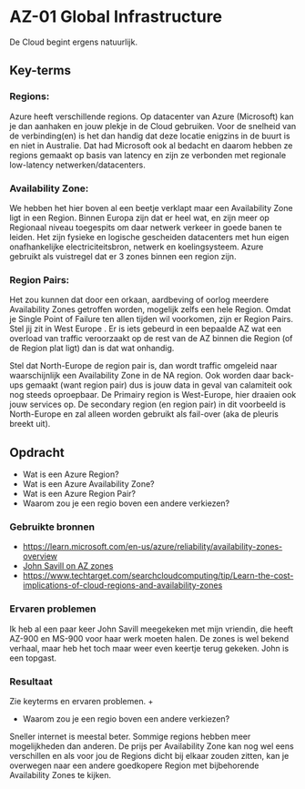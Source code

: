 # AZ-01 Global Infrastructure
De Cloud begint ergens natuurlijk. 

## Key-terms
### **Regions**:
Azure heeft verschillende regions. Op datacenter van Azure (Microsoft) kan je dan aanhaken en jouw plekje in de Cloud gebruiken. Voor de snelheid van de verbinding(en) is het dan handig dat deze locatie enigzins in de buurt is en niet in Australie. Dat had Microsoft ook al bedacht en daarom hebben ze regions gemaakt op basis van latency en zijn ze verbonden met regionale low-latency netwerken/datacenters. 

### **Availability Zone**:
We hebben het hier boven al een beetje verklapt maar een Availability Zone ligt in een Region. Binnen Europa zijn dat er heel wat, en zijn meer op Regionaal niveau toegespits om daar netwerk verkeer in goede banen te leiden. Het zijn fysieke en logische gescheiden datacenters met hun eigen onafhankelijke electriciteitsbron, netwerk en koelingsysteem. Azure gebruikt als vuistregel dat er 3 zones binnen een region zijn. 

### **Region Pairs**: 
Het zou kunnen dat door een orkaan, aardbeving of oorlog meerdere Availability Zones getroffen worden, mogelijk zelfs een hele Region. Omdat je Single Point of Failure ten allen tijden wil voorkomen, zijn er Region Pairs. Stel jij zit in West Europe . Er is iets gebeurd in een bepaalde AZ wat een overload van traffic veroorzaakt op de rest van de AZ binnen die Region (of de Region plat ligt) dan is dat wat onhandig. 

Stel dat North-Europe de region pair is, dan wordt traffic omgeleid naar waarschijnlijk een Availability Zone in de NA region. Ook worden daar back-ups gemaakt (want region pair) dus is jouw data in geval van calamiteit ook nog steeds oproepbaar. De Primairy region is West-Europe, hier draaien ook jouw services op. De secondary region (en region pair) in dit voorbeeld is North-Europe en zal alleen worden gebruikt als fail-over (aka de pleuris breekt uit). 

## Opdracht
- Wat is een Azure Region?
- Wat is een Azure Availability Zone?
- Wat is een Azure Region Pair?
- Waarom zou je een regio boven een andere verkiezen?


### Gebruikte bronnen
- https://learn.microsoft.com/en-us/azure/reliability/availability-zones-overview
- [John Savill on AZ zones](https://www.youtube.com/watch?v=4nDRvZR2EjU)
- https://www.techtarget.com/searchcloudcomputing/tip/Learn-the-cost-implications-of-cloud-regions-and-availability-zones

### Ervaren problemen
Ik heb al een paar keer John Savill meegekeken met mijn vriendin, die heeft AZ-900 en MS-900 voor haar werk moeten halen. De zones is wel bekend verhaal, maar heb het toch maar weer even keertje terug gekeken. John is een topgast. 

### Resultaat
Zie keyterms en ervaren problemen. 
+
- Waarom zou je een regio boven een andere verkiezen?

Sneller internet is meestal beter. Sommige regions hebben meer mogelijkheden dan anderen. De prijs per Availability Zone kan nog wel eens verschillen en als voor jou de Regions dicht bij elkaar zouden zitten, kan je overwegen naar een andere goedkopere Region met bijbehorende Availability Zones te kijken. 